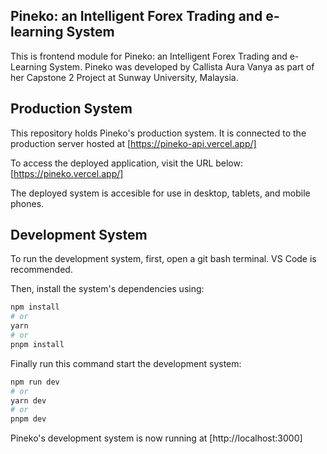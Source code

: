 ## Pineko: an Intelligent Forex Trading and e-learning System

This is frontend module for Pineko: an Intelligent Forex Trading and e-Learning System.
Pineko was developed by Callista Aura Vanya as part of her Capstone 2 Project at Sunway University, Malaysia.

## Production System

This repository holds Pineko's production system.
It is connected to the production server hosted at [https://pineko-api.vercel.app/]

To access the deployed application, visit the URL below:
[https://pineko.vercel.app/]

The deployed system is accesible for use in desktop, tablets, and mobile phones.

## Development System

To run the development system, first, open a git bash terminal. VS Code is recommended.

Then, install the system's dependencies using:

```bash
npm install
# or
yarn
# or
pnpm install
```

Finally run this command start the development system:

```bash
npm run dev
# or
yarn dev
# or
pnpm dev
```

Pineko's development system is now running at [http://localhost:3000]
